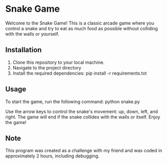 # Snake Game

Welcome to the Snake Game! This is a classic arcade game where you control a snake and try to eat as much food as possible without colliding with the walls or yourself.

## Installation

1. Clone this repository to your local machine.
2. Navigate to the project directory
3. Install the required dependencies:
pip install -r requirements.txt

## Usage

To start the game, run the following command:
python snake.py


Use the arrow keys to control the snake's movement: up, down, left, and right. The game will end if the snake collides with the walls or itself. Enjoy the game!

## Note

This program was created as a challenge with my friend and was coded in approximately 2 hours, including debugging.
